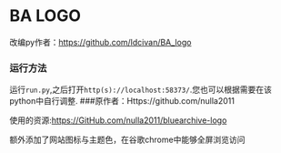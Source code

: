 # BA LOGO 



改编py作者：https://github.com/ldcivan/BA_logo
### 运行方法
运行`run.py`,之后打开`http(s)://localhost:58373/`.您也可以根据需要在该python中自行调整.
###原作者：Https://github.com/nulla2011

使用的资源:https://GitHub.com/nulla2011/bluearchive-logo



额外添加了网站图标与主题色，在谷歌chrome中能够全屏浏览访问